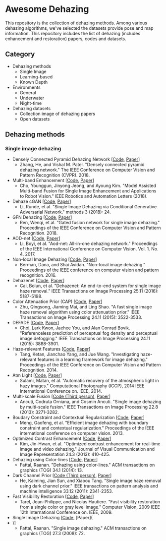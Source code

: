 # Awesome Dehazing
This repository is the collection of dehazing methods. Among various dehazing algorithms, we've selected the datasets provide pose and map information. This repository includes the list of dehazing (includes enhancement and restoration) papers, codes and datasets.

## Category
- Dehazing methods
    - Single Image
    - Learning-based
    - Known Depth
- Environments
    - General
    - Underwater
    - Night-time
- Dehazing datasets
    - Collection image of dehazing papers
    - Open datasets


## Dehazing methods

### Single image dehazing
- Densely Connected Pyramid Dehazing Network [[Code](https://github.com/hezhangsprinter/DCPDN), [Paper](https://arxiv.org/abs/1803.08396)]
    - Zhang, He, and Vishal M. Patel. "Densely connected pyramid dehazing network." The IEEE Conference on Computer Vision and Pattern Recognition (CVPR). 2018.
- Multi-band Enhancement [[Code](https://github.com/irapkaist/multi-band-enhancement), [Paper](http://irap.kaist.ac.kr/index.php/Main/Publication?action=bibentry&bibfile=ref.bib&bibref=ycho-2018-ral)]
    - Cho, Younggun, Jinyong Jeong, and Ayoung Kim. "Model Assisted Multi-band Fusion for Single Image Enhancement and Applications to Robot Vision." IEEE Robotics and Automation Letters (2018).
- Dehaze cGAN [[Code](https://github.com/hong-ye/dehaze-cGAN), [Paper](http://openaccess.thecvf.com/content_cvpr_2018/papers/Li_Single_Image_Dehazing_CVPR_2018_paper.pdf)]
    - Li, Runde, et al. "Single Image Dehazing via Conditional Generative Adversarial Network." methods 3 (2018): 24.
- GFN Dehazing [[Code](https://github.com/rwenqi/GFN-dehazing), [Paper](https://arxiv.org/abs/1804.00213)]
    - Ren, Wenqi, et al. "Gated fusion network for single image dehazing." Proceedings of the IEEE Conference on Computer Vision and Pattern Recognition. 2018.
- AOD-net [[Code](https://github.com/Boyiliee/AOD-Net), [Paper](http://openaccess.thecvf.com/content_ICCV_2017/papers/Li_AOD-Net_All-In-One_Dehazing_ICCV_2017_paper.pdf)]
    - Li, Boyi, et al. "Aod-net: All-in-one dehazing network." Proceedings of the IEEE International Conference on Computer Vision. Vol. 1. No. 4. 2017.
- Non-local Image Dehazing [[Code](http://www.eng.tau.ac.il/~berman/NonLocalDehazing/), [Paper](http://www.cv-foundation.org/openaccess/content_cvpr_2016/html/Berman_Non-Local_Image_Dehazing_CVPR_2016_paper.html)]
    - Berman, Dana, and Shai Avidan. "Non-local image dehazing." Proceedings of the IEEE conference on computer vision and pattern recognition. 2016.
- Dehazenet [[Code](https://github.com/caibolun/DehazeNet), [Paper](https://arxiv.org/abs/1601.07661)]
    - Cai, Bolun, et al. "Dehazenet: An end-to-end system for single image haze removal." IEEE Transactions on Image Processing 25.11 (2016): 5187-5198.
- Color Attenuation Prior (CAP) [[Code](http://web.siat.ac.cn/~qingsong/projects/single_image_dehazing/project.html), [Paper](http://web.siat.ac.cn/~qingsong/projects/single_image_dehazing/project.html)]
    - Zhu, Qingsong, Jiaming Mai, and Ling Shao. "A fast single image haze removal algorithm using color attenuation prior." IEEE Transactions on Image Processing 24.11 (2015): 3522-3533.
- DEFADE [[Code](http://live.ece.utexas.edu/research/fog/index.html), [Paper](https://ieeexplore.ieee.org/abstract/document/7159086)]
    - Choi, Lark Kwon, Jaehee You, and Alan Conrad Bovik. "Referenceless prediction of perceptual fog density and perceptual image defogging." IEEE Transactions on Image Processing 24.11 (2015): 3888-3901.
- Haze-relevant Features [[Code](https://github.com/zlinker/haze_2014), [Paper](http://www.cv-foundation.org/openaccess/content_cvpr_2014/html/Tang_Investigating_Haze-relevant_Features_2014_CVPR_paper.html)]
    - Tang, Ketan, Jianchao Yang, and Jue Wang. "Investigating haze-relevant features in a learning framework for image dehazing." Proceedings of the IEEE Conference on Computer Vision and Pattern Recognition. 2014.
- Atm Light [[Code](http://www.cs.huji.ac.il/~raananf/projects/atm_light/), [Paper](http://www.cs.huji.ac.il/~raananf/projects/atm_light/)]
    - Sulami, Matan, et al. "Automatic recovery of the atmospheric light in hazy images." Computational Photography (ICCP), 2014 IEEE International Conference on. IEEE, 2014.
- Multi-scale Fusion [[Code (Third person)](https://kr.mathworks.com/matlabcentral/fileexchange/47147-image-dehazing-zip), [Paper](http://ieeexplore.ieee.org/abstract/document/6514885/)]
    - Ancuti, Codruta Orniana, and Cosmin Ancuti. "Single image dehazing by multi-scale fusion." IEEE Transactions on Image Processing 22.8 (2013): 3271-3282.
- Boudary Constraint and Contextual Regularization [[Code](http://www.escience.cn/people/menggaofeng/research.html), [Paper](http://www.escience.cn/system/file?fileId=65063)]
    - Meng, Gaofeng, et al. "Efficient image dehazing with boundary constraint and contextual regularization." Proceedings of the IEEE international conference on computer vision. 2013.
- Optimized Contrast Enhancement [[Code](http://mcl.korea.ac.kr/projects/dehazing/), [Paper](http://mcl.korea.ac.kr/~dotol1216/Publications/2013_JVCIR_JHKIM.pdf)]
    - Kim, Jin-Hwan, et al. "Optimized contrast enhancement for real-time image and video dehazing." Journal of Visual Communication and Image Representation 24.3 (2013): 410-425.
- Dehazing using Color-lines [[Code](http://www.cs.huji.ac.il/~raananf/projects/dehaze_cl/), [Paper](https://dl.acm.org/citation.cfm?id=2651362)]
    - Fattal, Raanan. "Dehazing using color-lines." ACM transactions on graphics (TOG) 34.1 (2014): 13.
- Dark Channel Prior [[Code (Third person)]( https://kr.mathworks.com/matlabcentral/fileexchange/46147-single-image-haze-removal-using-dark-channel-prior), [Paper](http://kaiminghe.com/cvpr09/index.html)]
    - He, Kaiming, Jian Sun, and Xiaoou Tang. "Single image haze removal using dark channel prior." IEEE transactions on pattern analysis and machine intelligence 33.12 (2011): 2341-2353.
- Fast Visibility Restoration [[Code](http://www.sciweavers.org/sourcecode/matlab-source-code-visibility-restoration-single-image), [Paper](http://ieeexplore.ieee.org/abstract/document/5459251/)]
    - Tarel, Jean-Philippe, and Nicolas Hautiere. "Fast visibility restoration from a single color or gray level image." Computer Vision, 2009 IEEE 12th International Conference on. IEEE, 2009.
- Single Image Dehazing [[Code](http://www.cs.huji.ac.il/~raananf/projects/defog/), [Paper](
- )]
    - Fattal, Raanan. "Single image dehazing." ACM transactions on graphics (TOG) 27.3 (2008): 72.
